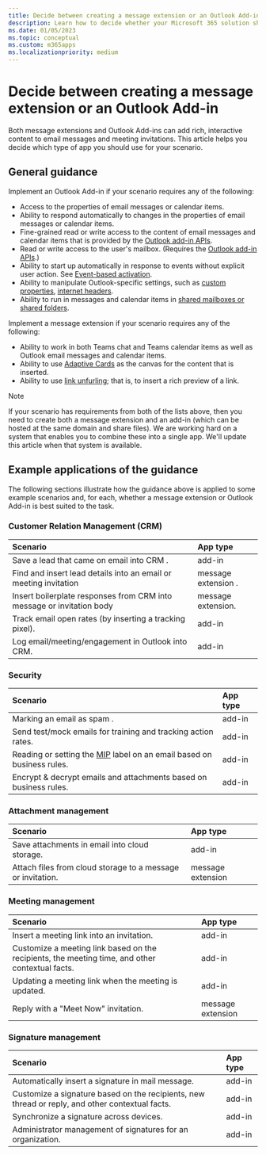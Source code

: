 ```yaml
---
title: Decide between creating a message extension or an Outlook Add-in
description: Learn how to decide whether your Microsoft 365 solution should be message extension or an Outlook Add-in.
ms.date: 01/05/2023
ms.topic: conceptual
ms.custom: m365apps
ms.localizationpriority: medium
---
```

# Decide between creating a message extension or an Outlook Add-in

Both message extensions and Outlook Add-ins can add rich, interactive content to email messages and meeting invitations. This article helps you decide which type of app you should use for your scenario.

## General guidance

Implement an Outlook Add-in if your scenario requires any of the following:

- Access to the properties of email messages or calendar items.
- Ability to respond automatically to changes in the properties of email messages or calendar items.
- Fine-grained read or write access to the content of email messages and calendar items that is provided by the [Outlook add-in APIs](/office/dev/add-ins/outlook/apis.md).
- Read or write access to the user's mailbox. (Requires the [Outlook add-in APIs](/office/dev/add-ins/outlook/apis.md).)
- Ability to start up automatically in response to events without explicit user action. See [Event-based activation](/office/dev/add-ins/outlook/autolaunch.md).
- Ability to manipulate Outlook-specific settings, such as [custom properties](/office/dev/add-ins/outlook/metadata-for-an-outlook-add-in.md), [internet headers](/office/dev/add-ins/outlook/internet-headers.md).
- Ability to run in messages and calendar items in [shared mailboxes or shared folders](/office/dev/add-ins/outlook/delegate-access.md).

Implement a message extension if your scenario requires any of the following:

- Ability to work in both Teams chat and Teams calendar items as well as Outlook email messages and calendar items.
- Ability to use [Adaptive Cards](../task-modules-and-cards/cards/design-effective-cards.md) as the canvas for the content that is inserted.
- Ability to use [link unfurling](../messaging-extensions/how-to/link-unfurling.md); that is, to insert a rich preview of a link.

> [!NOTE]
> If your scenario has requirements from both of the lists above, then you need to create both a message extension and an add-in (which can be hosted at the same domain and share files). We are working hard on a system that enables you to combine these into a single app. We'll update this article when that system is available.

## Example applications of the guidance

The following sections illustrate how the guidance above is applied to some example scenarios and, for each, whether a message extension or Outlook Add-in is best suited to the task.

### Customer Relation Management (CRM) 

| Scenario | App type |
|:--|:--|
| Save a lead that came on email into CRM .| add-in |
| Find and insert lead details into an email or meeting invitation | message extension .|
| Insert boilerplate responses from CRM into message or invitation body | message extension. |
| Track email open rates (by inserting a tracking pixel). | add-in |
| Log email/meeting/engagement in Outlook into CRM. | add-in |

### Security

| Scenario | App type |
|:--|:--|
| Marking an email as spam .| add-in |
| Send test/mock emails for training and tracking action rates. | add-in |
| Reading or setting the [MIP](https://techcommunity.microsoft.com/t5/security-compliance-and-identity/announcing-new-microsoft-information-protection-capabilities-to/ba-p/1999692) label on an email based on business rules. | add-in |
| Encrypt & decrypt emails and attachments based on business rules. | add-in |

### Attachment management

| Scenario | App type |
|:--|:--|
| Save attachments in email into cloud storage. | add-in |
| Attach files from cloud storage to a message or invitation. | message extension |

### Meeting management

| Scenario | App type |
|:--|:--|
| Insert a meeting link into an invitation. | add-in |
| Customize a meeting link based on the recipients, the meeting time, and other contextual facts. | add-in |
| Updating a meeting link when the meeting is updated. | add-in |
| Reply with a "Meet Now" invitation. | message extension |

### Signature management

| Scenario | App type |
|:--|:--|
| Automatically insert a signature in mail message. | add-in |
| Customize a signature based on the recipients, new thread or reply, and other contextual facts. | add-in |
| Synchronize a signature across devices. | add-in |
| Administrator management of signatures for an organization. | add-in |